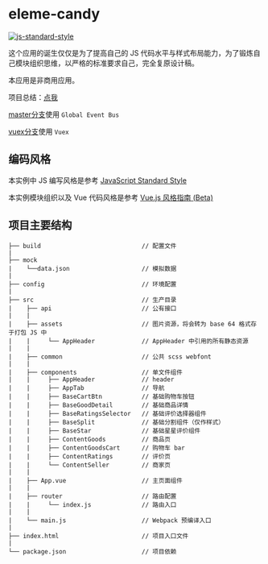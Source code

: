 # eleme-candy
[![js-standard-style](https://img.shields.io/badge/code%20style-standard-brightgreen.svg)](http://standardjs.com/)

这个应用的诞生仅仅是为了提高自己的 JS 代码水平与样式布局能力，为了锻炼自己模块组织思维，以严格的标准要求自己，完全复原设计稿。

本应用是非商用应用。

项目总结：[点我][click-me]

[master分支][master]使用 `Global Event Bus`

[vuex分支][vuex]使用 `Vuex`

[click-me]:https://lbwa.github.io/2018/03/28/note-for-food-app/
## 编码风格

本实例中 JS 编写风格是参考 [JavaScript Standard Style][standard]

本实例模块组织以及 Vue 代码风格是参考 [Vue.js 风格指南 (Beta)][vue-style]

## 项目主要结构

```
├── build                            // 配置文件
|
├── mock
|    └──data.json                    // 模拟数据
|
├── config                           // 环境配置
|
├── src                              // 生产目录
|    ├── api                         // 公有接口
|    |
|    ├── assets                      // 图片资源，将会转为 base 64 格式存于打包 JS 中
|    |     └── AppHeader             // AppHeader 中引用的所有静态资源
|    |
|    ├── common                      // 公共 scss webfont
|    |
|    ├── components                  // 单文件组件
|    |     ├── AppHeader             // header
|    |     ├── AppTab                // 导航
|    |     ├── BaseCartBtn           // 基础购物车按钮
|    |     ├── BaseGoodDetail        // 基础商品详情
|    |     ├── BaseRatingsSelector   // 基础评价选择器组件
|    |     ├── BaseSplit             // 基础分割组件（仅作样式）
|    |     ├── BaseStar              // 基础星星评价组件
|    |     ├── ContentGoods          // 商品页
|    |     ├── ContentGoodsCart      // 购物车 bar
|    |     ├── ContentRatings        // 评价页
|    |     └── ContentSeller         // 商家页
|    |
|    ├── App.vue                     // 主页面组件
|    |
|    ├── router                      // 路由配置
|    |     └── index.js              // 路由入口
|    |
|    └── main.js                     // Webpack 预编译入口
|
├── index.html                       // 项目入口文件
|
└── package.json                     // 项目依赖
```


[standard]:https://github.com/standard/standard

[vue-style]:https://cn.vuejs.org/v2/style-guide/

[master]:https://github.com/lbwa/eleme-candy/tree/master

[vuex]:https://github.com/lbwa/eleme-candy/tree/vuex